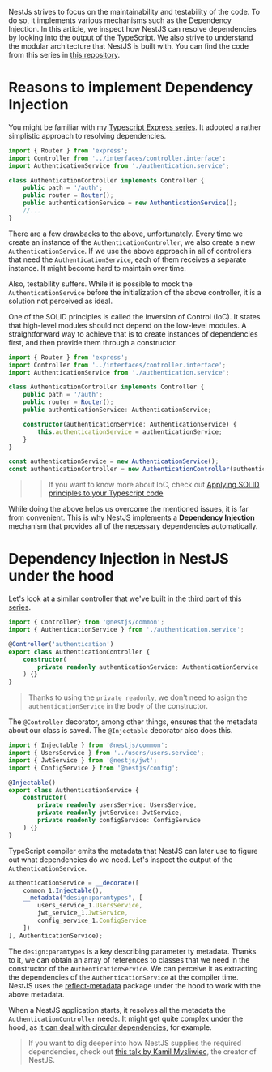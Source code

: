 NestJs strives to focus on the maintainability and testability of the code. To do so, it implements various mechanisms such as the Dependency Injection. In this article, we inspect how NestJS can resolve dependencies by looking into the output of the TypeScript. We also strive to understand the modular architecture that NestJS is built with.
You can find the code from this series in [this repository](https://github.com/mwanago/nestjs-typescript).

# Reasons to implement Dependency Injection
You might be familiar with my [Typescript Express series](http://wanago.io/2018/12/03/typescript-express-tutorial-routing-controllers-middleware/). It adopted a rather simplistic approach to resolving dependencies.

```typescript
import { Router } from 'express';
import Controller from '../interfaces/controller.interface';
import AuthenticationService from './authentication.service';

class AuthenticationController implements Controller {
    public path = '/auth';
    public router = Router();
    public authenticationService = new AuthenticationService();
    //...
}
```
There are a few drawbacks to the above, unfortunately. Every time we create an instance of the `AuthenticationController`, we also create a new `AuthenticationService`. If we use the above approach in all of controllers that need the `AuthenticationService`, each of them receives a separate instance. It might become hard to maintain over time.

Also, testability suffers. While it is possible to mock the `AuthenticationService` before the initialization of the above controller, it is a solution not perceived as ideal.

One of the SOLID principles is called the Inversion of Control (IoC). It states that high-level modules should not depend on the low-level modules. A straightforward way to achieve that is to create instances of dependencies first, and then provide them through a constructor.

```typescript
import { Router } from 'express';
import Controller from '../interfaces/controller.interface';
import AuthenticationService from './authentication.service';

class AuthenticationController implements Controller {
    public path = '/auth';
    public router = Router();
    public authenticationService: AuthenticationService;

    constructor(authenticationService: AuthenticationService) {
        this.authenticationService = authenticationService;
    }
}
```

```typescript
const authenticationService = new AuthenticationService();
const authenticationController = new AuthenticationController(authenticationService);
```
>> If you want to know more about IoC, check out [Applying SOLID principles to your Typescript code](http://wanago.io/2020/02/03/applying-solid-principles-to-your-typescript-code/)

While doing the above helps us overcome the mentioned issues, it is far from convenient. This is why NestJS implements a **Dependency Injection** mechanism that provides all of the necessary dependencies automatically.

# Dependency Injection in NestJS under the hood
Let's look at a similar controller that we've built in the [third part of this series](http://wanago.io/2020/05/25/api-nestjs-authenticating-users-bcrypt-passport-jwt-cookies/).

```typescript
import { Controller} from '@nestjs/common';
import { AuthenticationService } from './authentication.service';

@Controller('authentication')
export class AuthenticationController {
    constructor(
        private readonly authenticationService: AuthenticationService
    ) {}
}
```
> Thanks to using the `private readonly`, we don't need to asign the `authenticationService` in the body of the constructor.

The `@Controller` decorator, among other things, ensures that the metadata about our class is saved. The `@Injectable` decorator also does this.

```typescript
import { Injectable } from '@nestjs/common';
import { UsersService } from '../users/users.service';
import { JwtService } from '@nestjs/jwt';
import { ConfigService } from '@nestjs/config';

@Injectable()
export class AuthenticationService {
    constructor(
        private readonly usersService: UsersService,
        private readonly jwtService: JwtService,
        private readonly configService: ConfigService
    ) {}
}
```
TypeScript compiler emits the metadata that NestJS can later use to figure out what dependencies do we need. Let's inspect the output of the `AuthenticationService`.
```typescript
AuthenticationService = __decorate([
    common_1.Injectable(),
    __metadata("design:paramtypes", [
        users_service_1.UsersService,
        jwt_service_1.JwtService,
        config_service_1.ConfigService
    ])
], AuthenticationService);
```
The `design:paramtypes` is a key describing parameter ty metadata. Thanks to it, we can obtain an array of references to classes that we need in the constructor of the `AuthenticationService`. We can perceive it as extracting the dependencies of the `AuthenticationService` at the compiler time.
NestJS uses the [reflect-metadata](https://www.npmjs.com/package/reflect-metadata) package under the hood to work with the above metadata.

When a NestJS application starts, it resolves all the metadata the `AuthenticationController` needs. It might get quite complex under the hood, as [it can deal with circular dependencies](), for example.
> If you want to dig deeper into how NestJS supplies the required dependencies, check out [this talk by Kamil Mysliwiec](https://www.youtube.com/watch?v=vYFhHVMetPg), the creator of NestJS.
